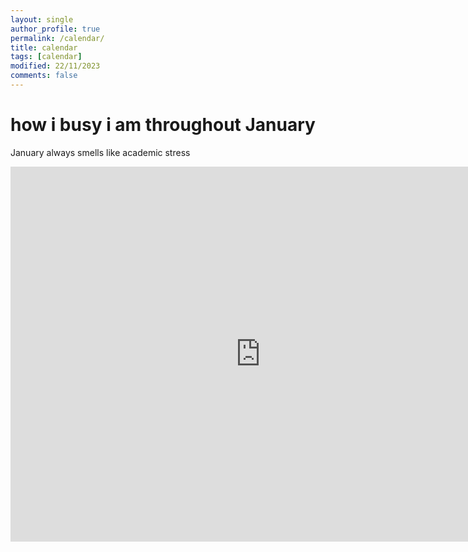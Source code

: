 ```yaml
---
layout: single
author_profile: true
permalink: /calendar/
title: calendar
tags: [calendar]
modified: 22/11/2023
comments: false
---
```

# how i busy i am throughout January
January always smells like academic stress

<iframe src="https://calendar.google.com/calendar/embed?src=arie.damir%40gmail.com&ctz=Asia%2FTehran" style="border: 0" width="800" height="600" frameborder="0" scrolling="no"></iframe>